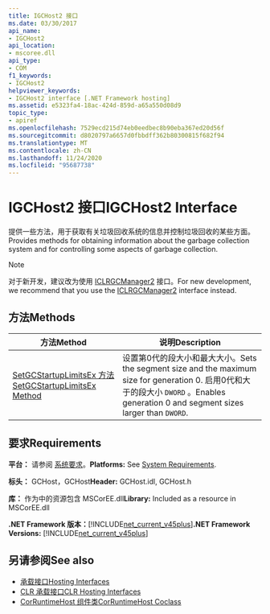 ```yaml
---
title: IGCHost2 接口
ms.date: 03/30/2017
api_name:
- IGCHost2
api_location:
- mscoree.dll
api_type:
- COM
f1_keywords:
- IGCHost2
helpviewer_keywords:
- IGCHost2 interface [.NET Framework hosting]
ms.assetid: e5323fa4-18ac-424d-859d-a65a550d08d9
topic_type:
- apiref
ms.openlocfilehash: 7529ecd215d74eb0eedbec8b90eba367ed20d56f
ms.sourcegitcommit: d8020797a6657d0fbbdff362b80300815f682f94
ms.translationtype: MT
ms.contentlocale: zh-CN
ms.lasthandoff: 11/24/2020
ms.locfileid: "95687738"
---
```

# <a name="igchost2-interface"></a><span data-ttu-id="dd4f9-102">IGCHost2 接口</span><span class="sxs-lookup"><span data-stu-id="dd4f9-102">IGCHost2 Interface</span></span>

<span data-ttu-id="dd4f9-103">提供一些方法，用于获取有关垃圾回收系统的信息并控制垃圾回收的某些方面。</span><span class="sxs-lookup"><span data-stu-id="dd4f9-103">Provides methods for obtaining information about the garbage collection system and for controlling some aspects of garbage collection.</span></span>  
  
> [!NOTE]
> <span data-ttu-id="dd4f9-104">对于新开发，建议改为使用 [ICLRGCManager2](iclrgcmanager2-interface.md) 接口。</span><span class="sxs-lookup"><span data-stu-id="dd4f9-104">For new development, we recommend that you use the [ICLRGCManager2](iclrgcmanager2-interface.md) interface instead.</span></span>  
  
## <a name="methods"></a><span data-ttu-id="dd4f9-105">方法</span><span class="sxs-lookup"><span data-stu-id="dd4f9-105">Methods</span></span>  
  
|<span data-ttu-id="dd4f9-106">方法</span><span class="sxs-lookup"><span data-stu-id="dd4f9-106">Method</span></span>|<span data-ttu-id="dd4f9-107">说明</span><span class="sxs-lookup"><span data-stu-id="dd4f9-107">Description</span></span>|  
|------------|-----------------|  
|[<span data-ttu-id="dd4f9-108">SetGCStartupLimitsEx 方法</span><span class="sxs-lookup"><span data-stu-id="dd4f9-108">SetGCStartupLimitsEx Method</span></span>](igchost2-setgcstartuplimitsex-method.md)|<span data-ttu-id="dd4f9-109">设置第0代的段大小和最大大小。</span><span class="sxs-lookup"><span data-stu-id="dd4f9-109">Sets the segment size and the maximum size for generation 0.</span></span> <span data-ttu-id="dd4f9-110">启用0代和大于的段大小 `DWORD` 。</span><span class="sxs-lookup"><span data-stu-id="dd4f9-110">Enables generation 0 and segment sizes larger than `DWORD`.</span></span>|  
  
## <a name="requirements"></a><span data-ttu-id="dd4f9-111">要求</span><span class="sxs-lookup"><span data-stu-id="dd4f9-111">Requirements</span></span>  

 <span data-ttu-id="dd4f9-112">**平台：** 请参阅 [系统要求](../../get-started/system-requirements.md)。</span><span class="sxs-lookup"><span data-stu-id="dd4f9-112">**Platforms:** See [System Requirements](../../get-started/system-requirements.md).</span></span>  
  
 <span data-ttu-id="dd4f9-113">**标头：** GCHost，GCHost</span><span class="sxs-lookup"><span data-stu-id="dd4f9-113">**Header:** GCHost.idl, GCHost.h</span></span>  
  
 <span data-ttu-id="dd4f9-114">**库：** 作为中的资源包含 MSCorEE.dll</span><span class="sxs-lookup"><span data-stu-id="dd4f9-114">**Library:** Included as a resource in MSCorEE.dll</span></span>  
  
 <span data-ttu-id="dd4f9-115">**.NET Framework 版本：**[!INCLUDE[net_current_v45plus](../../../../includes/net-current-v45plus-md.md)]</span><span class="sxs-lookup"><span data-stu-id="dd4f9-115">**.NET Framework Versions:** [!INCLUDE[net_current_v45plus](../../../../includes/net-current-v45plus-md.md)]</span></span>  
  
## <a name="see-also"></a><span data-ttu-id="dd4f9-116">另请参阅</span><span class="sxs-lookup"><span data-stu-id="dd4f9-116">See also</span></span>

- [<span data-ttu-id="dd4f9-117">承载接口</span><span class="sxs-lookup"><span data-stu-id="dd4f9-117">Hosting Interfaces</span></span>](hosting-interfaces.md)
- [<span data-ttu-id="dd4f9-118">CLR 承载接口</span><span class="sxs-lookup"><span data-stu-id="dd4f9-118">CLR Hosting Interfaces</span></span>](clr-hosting-interfaces.md)
- [<span data-ttu-id="dd4f9-119">CorRuntimeHost 组件类</span><span class="sxs-lookup"><span data-stu-id="dd4f9-119">CorRuntimeHost Coclass</span></span>](corruntimehost-coclass.md)
